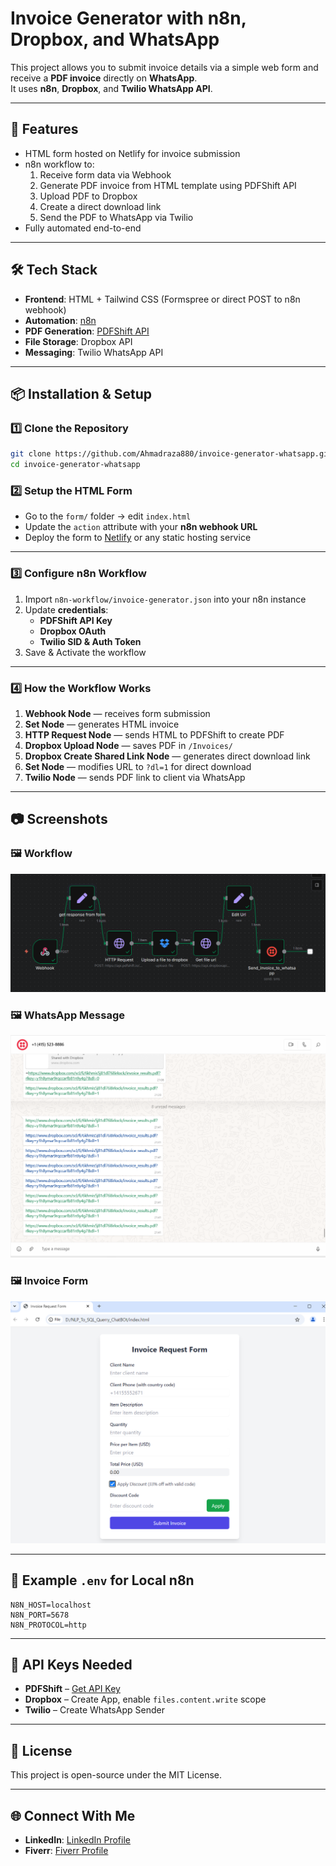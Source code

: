 # Invoice Generator with n8n, Dropbox, and WhatsApp

This project allows you to submit invoice details via a simple web form and receive a **PDF invoice** directly on **WhatsApp**.  
It uses **n8n**, **Dropbox**, and **Twilio WhatsApp API**.

---

## 🚀 Features
- HTML form hosted on Netlify for invoice submission
- n8n workflow to:
  1. Receive form data via Webhook
  2. Generate PDF invoice from HTML template using PDFShift API
  3. Upload PDF to Dropbox
  4. Create a direct download link
  5. Send the PDF to WhatsApp via Twilio
- Fully automated end-to-end

---

## 🛠️ Tech Stack
- **Frontend**: HTML + Tailwind CSS (Formspree or direct POST to n8n webhook)
- **Automation**: [n8n](https://n8n.io/)
- **PDF Generation**: [PDFShift API](https://pdfshift.io/)
- **File Storage**: Dropbox API
- **Messaging**: Twilio WhatsApp API

---

## 📦 Installation & Setup

### 1️⃣ Clone the Repository
```bash
git clone https://github.com/Ahmadraza880/invoice-generator-whatsapp.git
cd invoice-generator-whatsapp
```

### 2️⃣ Setup the HTML Form
- Go to the `form/` folder → edit `index.html`
- Update the `action` attribute with your **n8n webhook URL**
- Deploy the form to [Netlify](https://www.netlify.com/) or any static hosting service

---

### 3️⃣ Configure n8n Workflow
1. Import `n8n-workflow/invoice-generator.json` into your n8n instance
2. Update **credentials**:
   - **PDFShift API Key**
   - **Dropbox OAuth**
   - **Twilio SID & Auth Token**
3. Save & Activate the workflow

---

### 4️⃣ How the Workflow Works
1. **Webhook Node** — receives form submission
2. **Set Node** — generates HTML invoice
3. **HTTP Request Node** — sends HTML to PDFShift to create PDF
4. **Dropbox Upload Node** — saves PDF in `/Invoices/`
5. **Dropbox Create Shared Link Node** — generates direct download link
6. **Set Node** — modifies URL to `?dl=1` for direct download
7. **Twilio Node** — sends PDF link to client via WhatsApp

---

## 📷 Screenshots

### 🖼️ Workflow
![Workflow Screenshot](docs/workflow.png)

### 🖼️ WhatsApp Message
![WhatsApp Screenshot](docs/whatsapp.png)

### 🖼️ Invoice Form
![Form Screenshot](docs/form.png)

---

## 📄 Example `.env` for Local n8n
```env
N8N_HOST=localhost
N8N_PORT=5678
N8N_PROTOCOL=http
```

---

## 🔑 API Keys Needed
- **PDFShift** – [Get API Key](https://pdfshift.io/)
- **Dropbox** – Create App, enable `files.content.write` scope
- **Twilio** – Create WhatsApp Sender

---

## 📜 License
This project is open-source under the MIT License.

---

## 🌐 Connect With Me
- **LinkedIn**: [LinkedIn Profile](www.linkedin.com/in/ahmad-raza-403bbd0278)
- **Fiverr**: [Fiverr Profile](https://www.fiverr.com/users/nitrola/)

